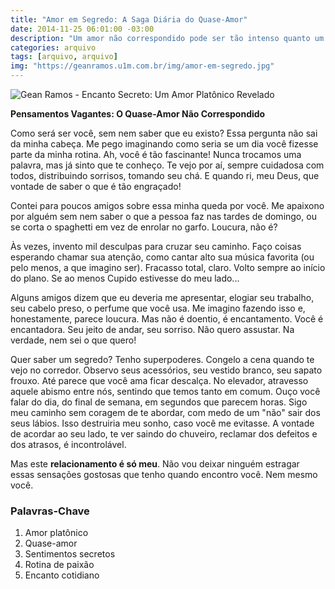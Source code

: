 ```yaml
---
title: "Amor em Segredo: A Saga Diária do Quase-Amor"
date: 2014-11-25 06:01:00 -03:00
description: "Um amor não correspondido pode ser tão intenso quanto um verdadeiro? Descubra nesse relato!"
categories: arquivo
tags: [arquivo, arquivo]
img: "https://geanramos.u1m.com.br/img/amor-em-segredo.jpg"
---
```


![Gean Ramos - Encanto Secreto: Um Amor Platônico Revelado](https://geanramos.u1m.com.br/img/amor-em-segredo.jpg)

 **Pensamentos Vagantes: O Quase-Amor Não Correspondido**

Como será ser você, sem nem saber que eu existo? Essa pergunta não sai da minha cabeça. Me pego imaginando como seria se um dia você fizesse parte da minha rotina. Ah, você é tão fascinante! Nunca trocamos uma palavra, mas já sinto que te conheço. Te vejo por aí, sempre cuidadosa com todos, distribuindo sorrisos, tomando seu chá. E quando ri, meu Deus, que vontade de saber o que é tão engraçado!

Contei para poucos amigos sobre essa minha queda por você. Me apaixono por alguém sem nem saber o que a pessoa faz nas tardes de domingo, ou se corta o spaghetti em vez de enrolar no garfo. Loucura, não é?

Às vezes, invento mil desculpas para cruzar seu caminho. Faço coisas esperando chamar sua atenção, como cantar alto sua música favorita (ou pelo menos, a que imagino ser). Fracasso total, claro. Volto sempre ao início do plano. Se ao menos Cupido estivesse do meu lado...

Alguns amigos dizem que eu deveria me apresentar, elogiar seu trabalho, seu cabelo preso, o perfume que você usa. Me imagino fazendo isso e, honestamente, parece loucura. Mas não é doentio, é encantamento. Você é encantadora. Seu jeito de andar, seu sorriso. Não quero assustar. Na verdade, nem sei o que quero!

Quer saber um segredo? Tenho superpoderes. Congelo a cena quando te vejo no corredor. Observo seus acessórios, seu vestido branco, seu sapato frouxo. Até parece que você ama ficar descalça. No elevador, atravesso aquele abismo entre nós, sentindo que temos tanto em comum. Ouço você falar do dia, do final de semana, em segundos que parecem horas. Sigo meu caminho sem coragem de te abordar, com medo de um "não" sair dos seus lábios. Isso destruiria meu sonho, caso você me evitasse. A vontade de acordar ao seu lado, te ver saindo do chuveiro, reclamar dos defeitos e dos atrasos, é incontrolável. 

Mas este **relacionamento é só meu**. Não vou deixar ninguém estragar essas sensações gostosas que tenho quando encontro você. Nem mesmo você.

### Palavras-Chave
1. Amor platônico
2. Quase-amor
3. Sentimentos secretos
4. Rotina de paixão
5. Encanto cotidiano